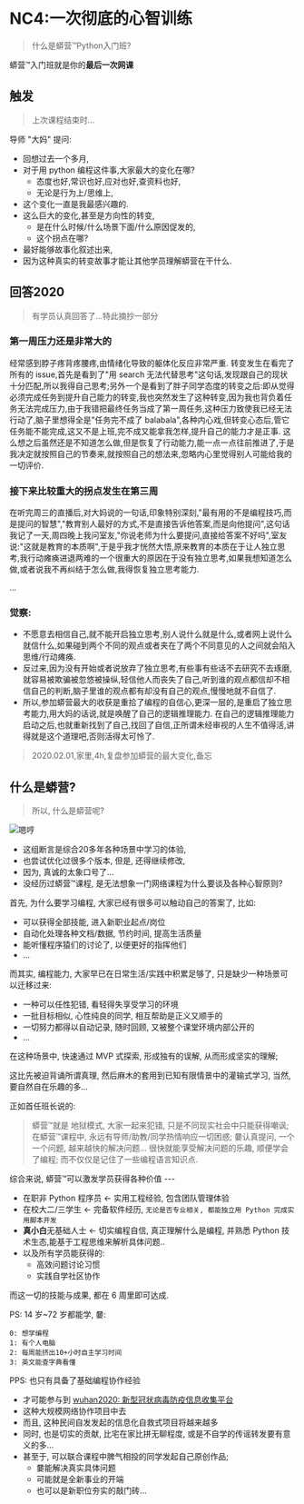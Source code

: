 # NC4:一次彻底的心智训练
> 什么是蟒营™Python入门班?

蟒营™入门班就是你的**最后一次网课**

## 触发
> 上次课程结束时...

导师 "大妈" 提问:

- 回想过去一个多月,
- 对于用 python 编程这件事,大家最大的变化在哪?
    + 态度也好,常识也好,应对也好,查资料也好,
    + 无论是行为上/思维上,
- 这个变化一直是我最感兴趣的.
- 这么巨大的变化,甚至是方向性的转变,
    + 是在什么时候/什么场景下面/什么原因促发的,
    + 这个拐点在哪?
- 最好能够故事化叙述出来,
- 因为这种真实的转变故事才能让其他学员理解蟒营在干什么.


## 回答2020
> 有学员认真回答了...特此摘抄一部分



### 第一周压力还是非常大的

经常感到脖子疼背疼腰疼,由情绪化导致的躯体化反应非常严重. 转变发生在看完了所有的 issue,首先是看到了"用 search 无法代替思考"这句话,发现跟自己的现状十分匹配,所以我得自己思考;另外一个是看到了胖子同学态度的转变之后:即从觉得必须完成任务到提升自己能力的转变,我也突然发生了这种转变,因为我也背负着任务无法完成压力,由于我错把最终任务当成了第一周任务,这种压力致使我已经无法行动了,脑子里想得全是"任务完不成了 balabala",各种内心戏,但转变心态后,管它任务能不能完成,这又不是上班,完不成又能拿我怎样,提升自己的能力才是正事. 这么想之后虽然还是不知道怎么做,但是恢复了行动能力,能一点一点往前推进了,于是我决定就按照自己的节奏来,就按照自己的想法来,忽略内心里觉得别人可能给我的一切评价. 

### 接下来比较重大的拐点发生在第三周

在听完周三的直播后,对大妈说的一句话,印象特别深刻,"最有用的不是编程技巧,而是提问的智慧","教育别人最好的方式,不是直接告诉他答案,而是向他提问",这句话我记了一天,周四晚上我问室友,"你说老师为什么要提问,直接给答案不好吗",室友说:"这就是教育的本质啊",于是乎我才恍然大悟,原来教育的本质在于让人独立思考,我行动瘫痪进退两难的一个很重大的原因在于没有独立思考,如果我想知道怎么做,或者说我不再纠结于怎么做,我得恢复独立思考能力. 

...


### 觉察:

- 不愿意去相信自己,就不能开启独立思考,别人说什么就是什么,或者网上说什么就信什么,如果碰到两个不同的观点或者夹在了两个不同意见的人之间就会陷入思维/行动瘫痪. 
- 反过来,因为没有开始或者说放弃了独立思考,有些事有些话不去研究不去琢磨,就容易被欺骗被忽悠被操纵,轻信他人而丧失了自己,听到谁的观点都信却不相信自己的判断,脑子里谁的观点都有却没有自己的观点,慢慢地就不自信了. 
- 所以,参加蟒营最大的收获是重拾了编程的自信心,更深一层的,是重启了独立思考能力,用大妈的话说,就是唤醒了自己的逻辑推理能力. 在自己的逻辑推理能力启动之后,也就重新找到了自己,找回了自信,正所谓未经审视的人生不值得活,讲得就是这个道理吧,否则活得太可怜了. 

> 2020.02.01,家里,4h,复盘参加蟒营的最大变化,备忘


## 什么是蟒营?
> 所以, 什么是蟒营呢?


![嗯哼](https://ipic.zoomquiet.top/2019-09-08-theory101camp_v2.jpg)


- 这组断言是综合20多年各种场景中学习的体验,
- 也尝试优化过很多个版本, 但是, 还得继续修改, 
- 因为, 真诚的太象口号了...
- 没经历过蟒营™课程, 是无法想象一门网络课程为什么要谈及各种心智原则?

首先, 为什么要学习编程, 大家已经有很多可以触动自己的答案了, 比如:

- 可以获得全部技能, 进入新职业起点/岗位
- 自动化处理各种文档/数据, 节约时间, 提高生活质量
- 能听懂程序猿们的讨论了, 以便更好的指挥他们
- ...

而其实, 编程能力, 大家早已在日常生活/实践中积累足够了, 只是缺少一种场景可以迁移过来:

- 一种可以任性犯错, 看轻得失享受学习的环境
- 一批目标相似, 心性纯良的同学, 相互帮助是正义又顺手的
- 一切努力都得以自动记录, 随时回顾, 又被整个课堂环境内部公开的
- ...

在这种场景中, 快速通过 MVP 式探索, 形成独有的误解, 
从而形成坚实的理解;

这比先被迫背诵所谓真理, 然后麻木的套用到已知有限情景中的灌输式学习,
当然, 要自然自在乐趣的多...



正如首任班长说的: 

> 蟒营™就是 地狱模式,
> 大家一起来犯错, 
> 只是不同现实社会中只能获得嘲讽;
> 在蟒营™课程中, 永远有导师/助教/同学热情响应一切困惑;
> 嘦认真提问, 一个一个问题, 越来越快的解决问题...
> 很快就能享受解决问题的乐趣, 顺便学会了编程;
> 而不仅仅是记住了一些编程语言知识点.


综合来说, 蟒营™可以激发学员获得各种价值 ---

- 在职非 Python 程序员 <- 实用工程经验, 包含团队管理体验
- 在校大二/三学生 <- 完备软件经历, `无论是否专业相关, 都能独立用 Python 完成实用脚本开发`
- **真小白**无基础人士 <- 切实编程自信, 真正理解什么是编程, 并熟悉 Python 技术生态,能基于工程思维来解析具体问题..
- 以及所有学员能获得的:
    + 高效问题讨论习惯
    + 实践自学社区协作

而这一切的技能与成果, 都在 6 周里即可达成.

PS: 14 岁~72 岁都能学, 嘦:

    0: 想学编程 
    1: 有个人电脑 
    2: 每周能挤出10+小时自主学习时间 
    3: 英文能查字典看懂


PPS: 也只有具备了基础编程协作经验

- 才可能参与到 [wuhan2020: 新型冠状病毒防疫信息收集平台](https://github.com/wuhan2020/wuhan2020)
- 这种大规模网络协作项目中去
- 而且, 这种民间自发发起的信息化自救式项目将越来越多
- 同时, 也是切实的贡献, 比宅在家比拼无聊程度, 或是不自学的传谣转发要有意义的多...
- 甚至于, 可以联合课程中脾气相投的同学发起自己原创作品;
    + 嘦能解决真实具体问题
    + 可能就是全新事业的开端
    + 也可以是新职位夯实的敲门砖...






